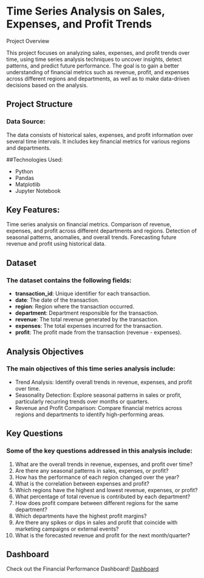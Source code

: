 # Time Series Analysis on Sales, Expenses, and Profit Trends
Project Overview

This project focuses on analyzing sales, expenses, and profit trends over time, using time series analysis techniques to uncover insights, detect patterns, and predict future performance. The goal is to gain a better understanding of financial metrics such as revenue, profit, and expenses across different regions and departments, as well as to make data-driven decisions based on the analysis.

## Project Structure
### Data Source:
The data consists of historical sales, expenses, and profit information over several time intervals. It includes key financial metrics for various regions and departments.

##Technologies Used:
- Python
- Pandas
- Matplotlib
- Jupyter Notebook

## Key Features:
Time series analysis on financial metrics.
Comparison of revenue, expenses, and profit across different departments and regions.
Detection of seasonal patterns, anomalies, and overall trends.
Forecasting future revenue and profit using historical data.

## Dataset
### The dataset contains the following fields:

- **transaction_id**: Unique identifier for each transaction.
- **date**: The date of the transaction.
- **region**: Region where the transaction occurred.
- **department**: Department responsible for the transaction.
- **revenue**: The total revenue generated by the transaction.
- **expenses**: The total expenses incurred for the transaction.
- **profit**: The profit made from the transaction (revenue - expenses).

## Analysis Objectives
### The main objectives of this time series analysis include:
- Trend Analysis: Identify overall trends in revenue, expenses, and profit over time.
- Seasonality Detection: Explore seasonal patterns in sales or profit, particularly recurring trends over months or quarters.
- Revenue and Profit Comparison: Compare financial metrics across regions and departments to identify high-performing areas.

## Key Questions
### Some of the key questions addressed in this analysis include:

1. What are the overall trends in revenue, expenses, and profit over time?
2. Are there any seasonal patterns in sales, expenses, or profit?
3. How has the performance of each region changed over the year?
4. What is the correlation between expenses and profit?
5. Which regions have the highest and lowest revenue, expenses, or profit?
6. What percentage of total revenue is contributed by each department?
7. How does profit compare between different regions for the same department?
8. Which departments have the highest profit margins?
9. Are there any spikes or dips in sales and profit that coincide with marketing campaigns or external events?
10. What is the forecasted revenue and profit for the next month/quarter?

## Dashboard
Check out the Financial Performance Dashboard! [Dashboard](https://public.tableau.com/app/profile/vincent.gordon6516/viz/Finance-Performance-Dashboard/Dashboard1?publish=yes)
